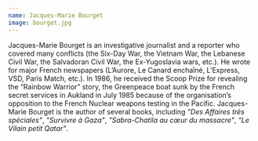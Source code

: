 ```yaml
---
name: Jacques-Marie Bourget
image: bourget.jpg
---
```

Jacques-Marie Bourget is an investigative journalist and a reporter who covered many conflicts (the Six-Day War, the Vietnam War, the Lebanese Civil War, the Salvadoran Civil War, the Ex-Yugoslavia wars, etc.). He wrote for major French newspapers (L’Aurore, Le Canard enchaîné, L’Express, VSD, Paris Match, etc.). In 1986, he received the Scoop Prize for revealing the “Rainbow Warrior” story, the Greenpeace boat sunk by the French secret services in Aukland in July 1985 because of the organisation’s opposition to the French Nuclear weapons testing in the Pacific. Jacques-Marie Bourget is the author of several books, including _"Des Affaires très spéciales"_, _"Survivre à Gaza"_, _"Sabra-Chatila au cœur du massacre"_, _"Le Vilain petit Qatar"_.
